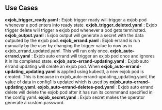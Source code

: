 ## Use Cases

**exjob_trigger_ready.yaml**           : Exjob trigger ready will trigger a exjob pod whenever a pod enters into ready state.
**exjob_trigger_deleted.yaml**         : Exjob trigger delete will trigger a exjob pod whenever a pod gets terminated.
**exjob_output.yaml**                  : Exjob output will generate a secret with the data outputed by the exjob pod.
**exjob_errand.yaml**                  : Exjob errand is run manually by the user by changing the trigger value to now as in exjob_errand_updated.yaml. This will run only once.
**exjob_auto-errand.yaml**             : Exjob auto errand will trigger an exjob pod once and ignores it in its completed state.
**exjob_auto-errand-updating.yaml**    : Exjob auto errand updating will create an exjob pod. When **exjob_auto-errand-updating_updating.yaml** is applied using kubectl, a new exjob pod is created. This is because in exjob_auto-errand-updating_updating.yaml, the value of data in config1 is updated which is used by **exjob_auto-errand-updating.yaml**.
**exjob_auto-errand-deletes-pod.yaml** : Exjob auto errand delete will delete the exjob pod after it has run its commmand specified in the config yaml.
**exjob_secret.yaml**                  : Exjob secret makes the operator generate a custom password.
